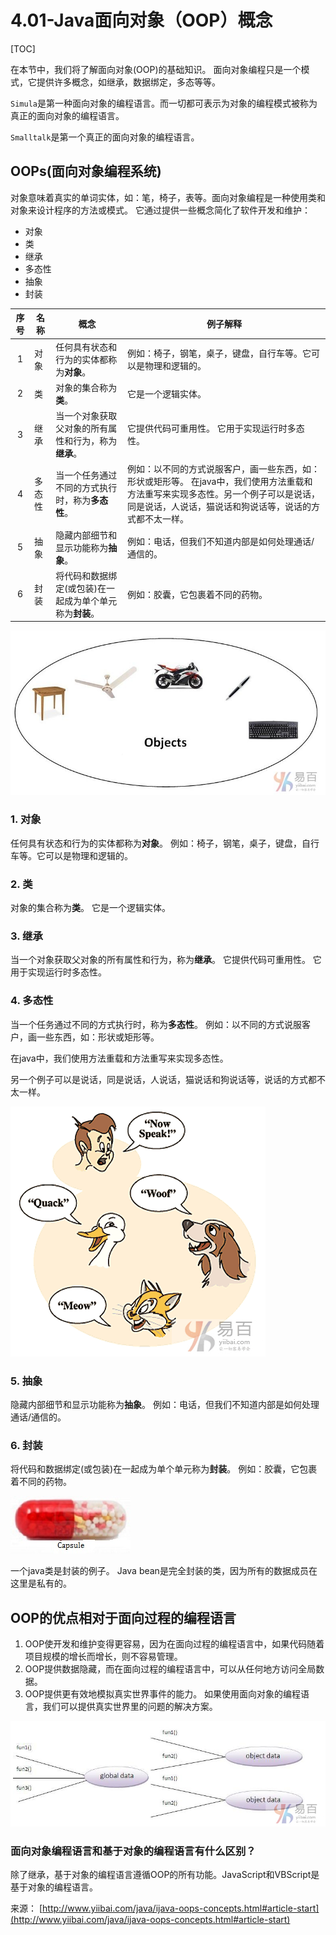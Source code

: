 # 4.01-Java面向对象（OOP）概念

[TOC]

在本节中，我们将了解面向对象(OOP)的基础知识。 面向对象编程只是一个模式，它提供许多概念，如继承，数据绑定，多态等等。

`Simula`是第一种面向对象的编程语言。而一切都可表示为对象的编程模式被称为真正的面向对象的编程语言。

`Smalltalk`是第一个真正的面向对象的编程语言。

## OOPs(面向对象编程系统)

对象意味着真实的单词实体，如：笔，椅子，表等。面向对象编程是一种使用类和对象来设计程序的方法或模式。 它通过提供一些概念简化了软件开发和维护：

- 对象
- 类
- 继承
- 多态性
- 抽象
- 封装

|  序号  | 名称   | 概念                              | 例子解释                                     |
| :--: | ---- | ------------------------------- | ---------------------------------------- |
|  1   | 对象   | 任何具有状态和行为的实体都称为**对象**。          | 例如：椅子，钢笔，桌子，键盘，自行车等。它可以是物理和逻辑的。          |
|  2   | 类    | 对象的集合称为**类**。                   | 它是一个逻辑实体。                                |
|  3   | 继承   | 当一个对象获取父对象的所有属性和行为，称为**继承**。    | 它提供代码可重用性。 它用于实现运行时多态性。                  |
|  4   | 多态性  | 当一个任务通过不同的方式执行时，称为**多态性**。      | 例如：以不同的方式说服客户，画一些东西，如：形状或矩形等。 在java中，我们使用方法重载和方法重写来实现多态性。另一个例子可以是说话，同是说话，人说话，猫说话和狗说话等，说话的方式都不太一样。 |
|  5   | 抽象   | 隐藏内部细节和显示功能称为**抽象**。            | 例如：电话，但我们不知道内部是如何处理通话/通信的。               |
|  6   | 封装   | 将代码和数据绑定(或包装)在一起成为单个单元称为**封装**。 | 例如：胶囊，它包裹着不同的药物。                         |



![img](images/678110340_95959.jpg)

### 1. 对象

任何具有状态和行为的实体都称为**对象**。 例如：椅子，钢笔，桌子，键盘，自行车等。它可以是物理和逻辑的。

### 2. 类

对象的集合称为**类**。 它是一个逻辑实体。

### 3. 继承

当一个对象获取父对象的所有属性和行为，称为**继承**。 它提供代码可重用性。 它用于实现运行时多态性。

### 4. 多态性

当一个任务通过不同的方式执行时，称为**多态性**。 例如：以不同的方式说服客户，画一些东西，如：形状或矩形等。

在java中，我们使用方法重载和方法重写来实现多态性。

另一个例子可以是说话，同是说话，人说话，猫说话和狗说话等，说话的方式都不太一样。

![img](images/762110339_26558.gif)

### 5. 抽象

隐藏内部细节和显示功能称为**抽象**。 例如：电话，但我们不知道内部是如何处理通话/通信的。

### 6. 封装

将代码和数据绑定(或包装)在一起成为单个单元称为**封装**。 例如：胶囊，它包裹着不同的药物。

![img](images/821110345_36619.jpg)

一个java类是封装的例子。 Java bean是完全封装的类，因为所有的数据成员在这里是私有的。

## OOP的优点相对于面向过程的编程语言

1. OOP使开发和维护变得更容易，因为在面向过程的编程语言中，如果代码随着项目规模的增长而增长，则不容易管理。
2. OOP提供数据隐藏，而在面向过程的编程语言中，可以从任何地方访问全局数据。
3. OOP提供更有效地模拟真实世界事件的能力。 如果使用面向对象的编程语言，我们可以提供真实世界里的问题的解决方案。

![img](images/507110351_80525.png)

### 面向对象编程语言和基于对象的编程语言有什么区别？

除了继承，基于对象的编程语言遵循OOP的所有功能。JavaScript和VBScript是基于对象的编程语言。

来源： [http://www.yiibai.com/java/ijava-oops-concepts.html#article-start](http://www.yiibai.com/java/ijava-oops-concepts.html#article-start)